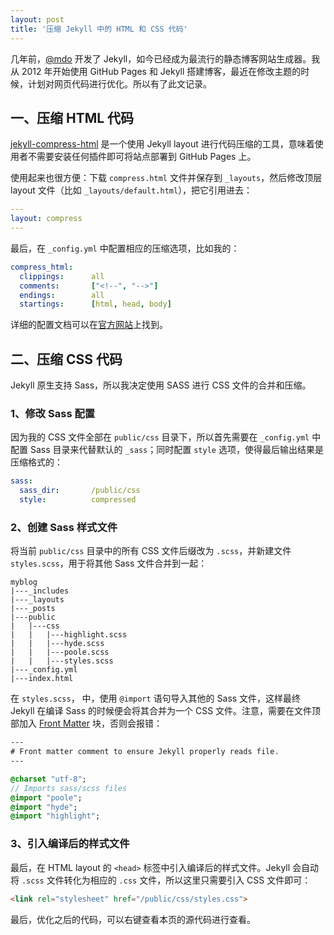 ```yaml
---
layout: post
title: '压缩 Jekyll 中的 HTML 和 CSS 代码'
---
```


几年前，[@mdo](http://markdotto.com/) 开发了 Jekyll，如今已经成为最流行的静态博客网站生成器。我从 2012 年开始使用 GitHub Pages 和 Jekyll 搭建博客，最近在修改主题的时候，计划对网页代码进行优化。所以有了此文记录。


## 一、压缩 HTML 代码

[jekyll-compress-html](https://github.com/penibelst/jekyll-compress-html) 是一个使用 Jekyll layout 进行代码压缩的工具，意味着使用者不需要安装任何插件即可将站点部署到 GitHub Pages 上。

使用起来也很方便：下载 `compress.html` 文件并保存到 `_layouts`，然后修改顶层 layout 文件（比如 `_layouts/default.html`），把它引用进去：

~~~yaml
---
layout: compress
---
~~~

最后，在 `_config.yml` 中配置相应的压缩选项，比如我的：

~~~yaml
compress_html:
  clippings:      all
  comments:       ["<!--", "-->"]
  endings:        all
  startings:      [html, head, body]
~~~

详细的配置文档可以在[官方网站](http://jch.penibelst.de/)上找到。


## 二、压缩 CSS 代码

Jekyll 原生支持 Sass，所以我决定使用 SASS 进行 CSS 文件的合并和压缩。

### 1、修改 Sass 配置

因为我的 CSS 文件全部在 `public/css` 目录下，所以首先需要在 `_config.yml` 中配置 Sass 目录来代替默认的 `_sass`；同时配置 `style` 选项，使得最后输出结果是压缩格式的：

~~~yaml
sass:
  sass_dir:       /public/css
  style:          compressed
~~~

### 2、创建 Sass 样式文件

将当前 `public/css` 目录中的所有 CSS 文件后缀改为 `.scss`，并新建文件 `styles.scss`，用于将其他 Sass 文件合并到一起：

~~~
myblog
|---_includes
|---_layouts
|---_posts
|---public
|   |---css
|   |   |---highlight.scss
|   |   |---hyde.scss
|   |   |---poole.scss
|   |   |---styles.scss
|---_config.yml
|---index.html
~~~


在 `styles.scss`， 中，使用 `@import` 语句导入其他的 Sass 文件，这样最终 Jekyll 在编译 Sass 的时候便会将其合并为一个 CSS 文件。注意，需要在文件顶部加入 [Front Matter](https://jekyllrb.com/docs/frontmatter/) 块，否则会报错：

~~~sass
---
# Front matter comment to ensure Jekyll properly reads file.
---

@charset "utf-8";
// Imports sass/scss files
@import "poole";
@import "hyde";
@import "highlight";
~~~

### 3、引入编译后的样式文件

最后，在 HTML layout 的 `<head>` 标签中引入编译后的样式文件。Jekyll 会自动将 `.scss` 文件转化为相应的 `.css` 文件，所以这里只需要引入 CSS 文件即可：

~~~html
<link rel="stylesheet" href="/public/css/styles.css">
~~~


最后，优化之后的代码，可以右键查看本页的源代码进行查看。
